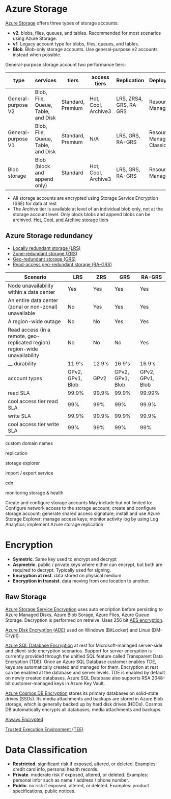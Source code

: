 
# Azure Storage

[Azure Storage](https://docs.microsoft.com/en-us/azure/storage/common/storage-account-overview) offers three types of storage accounts:

- **v2**. blobs, files, queues, and tables. Recommended for most scenarios using Azure Storage.
- **v1**. Legacy account type for blobs, files, queues, and tables. 
- **Blob**. Blob-only storage accounts. Use general-purpose v2 accounts instead when possible.

General-purpose storage account two performance tiers:

| type	| services	|  tiers	| access tiers	| Replication | Deployment	| 
|---|---|---|---|---|---|
| General-purpose V2	| Blob, File, Queue, Table, and Disk	| Standard, Premium	| Hot, Cool, Archive3	| LRS, ZRS4, GRS, RA-GRS	| Resource Manager	| 
| General-purpose V1	| Blob, File, Queue, Table, and Disk	| Standard, Premium	| N/A	| LRS, GRS, RA-GRS | Resource Manager, Classic	| 
| Blob storage	| Blob (block and append only)	| Standard	| Hot, Cool, Archive3	| LRS, GRS, RA-GRS	| Resource Manager| 

- All storage accounts are encrypted using Storage Service Encryption (SSE) for data at rest
- The Archive tier is available at level of an individual blob only, not at the storage account level. Only block blobs and append blobs can be archived. [Hot, Cool, and Archive storage tiers](https://docs.microsoft.com/en-us/azure/storage/blobs/storage-blob-storage-tiers)

## Azure Storage redundancy

- [Locally redundant storage (LRS)](https://docs.microsoft.com/en-us/azure/storage/common/storage-redundancy-lrs)
- [Zone-redundant storage (ZRS)](https://docs.microsoft.com/en-us/azure/storage/common/storage-redundancy-zrs)
- [Geo-redundant storage (GRS)](https://docs.microsoft.com/en-us/azure/storage/common/storage-redundancy-grs)
- [Read-access geo-redundant storage (RA-GRS)](https://docs.microsoft.com/en-us/azure/storage/common/storage-redundancy-grs#read-access-geo-redundant-storage)

| Scenario	| LRS	| ZRS	| GRS	| RA-GRS | 
|---|---|---|---|---|
| Node unavailability within a data center	| Yes	| Yes	| Yes	| Yes | 
| An entire data center (zonal or non-zonal) unavailable	| No	| Yes	| Yes	| Yes | 
| A region-wide outage	| No	| No	| Yes	| Yes | 
| Read access (in a remote, geo-replicated region) region-wide unavailability	| No	| No	| No	| Yes | 
| __ durability | 11 9's| 12 9's| 16 9's| 16 9's | 
| account types	| GPv2, GPv1, Blob	| GPv2	| GPv2, GPv1, Blob	| GPv2, GPv1, Blob | 
| read SLA | 99.9% 	| 99.9% | 99.9% | 99.99%  | 
| cool access tier read SLA | 99% 	| 99% | 99%	| 99.9%  | 
| write SLA | 99.9% | 99.9% | 99.9% | 99.9% | 
| cool access tier write SLA | 99% | 99% | 99%| 99% | 
 

custom domain names

replication

storage explorer

import / export service

cdn

monitoring storage & health

Create and configure storage accounts
May include but not limited to: Configure network access to the storage account; create and configure storage account; generate shared access signature; install and use Azure Storage Explorer; manage access keys; monitor activity log by using Log Analytics; implement Azure storage replication

# Encryption

- **Symetric**. Same key used to encrypt and decrypt
- **Asymetric**. public / private keys where either can encrypt, but both are required to decrypt.  Typically used for signing.
- **Encryption at rest**. data stored on physical medium
- **Encryption in transist**. data moving from one location to another.

## Raw Storage
[Azure Storage Service Encryption](https://docs.microsoft.com/en-us/azure/storage/common/storage-service-encryption) uses auto encription before persisting to Azure Managed Disks, Azure Blob Sorage, Azure Files, Azure Queue Storage. Decryption is performed on retreive.  Uses 256 bit [AES encryption](https://en.wikipedia.org/wiki/Advanced_Encryption_Standard).

[Azure Disk Encryption (ADE)](https://docs.microsoft.com/en-us/azure/security/azure-security-disk-encryption-windows) used on Windows (BitLocker) and Linux (DM-Crypt).

[Azure SQL Database Encryption](https://docs.microsoft.com/en-us/azure/sql-database/transparent-data-encryption-azure-sql) at rest for Microsoft-managed server-side and client-side encryption scenarios. Support for server encryption is currently provided through the unified SQL feature called Transparent Data Encryption (TDE). Once an Azure SQL Database customer enables TDE, keys are automatically created and managed for them. Encryption at rest can be enabled at the database and server levels. TDE is enabled by default on newly created databases. Azure SQL Database also supports RSA 2048-bit customer-managed keys in Azure Key Vault.

[Azure Cosmos DB Encryption](https://docs.microsoft.com/en-us/azure/cosmos-db/database-encryption-at-rest) stores its primary databases on solid-state drives (SSDs). Its media attachments and backups are stored in Azure Blob storage, which is generally backed up by hard disk drives (HDDs). Cosmos DB automatically encrypts all databases, media attachments and backups.

[Always Encrypted]()

[Trusted Execution Environment (TEE)]()



# Data Classification
- **Restricted**. significant risk if exposed, altered, or deleted. Examples: credit card info, personal health records.
- **Private**. moderate risk if exposed, altered, or deleted. Examples: personal infor such as name / address / phone number.
- **Public**. no risk if exposed, altered, or deleted. Examples: product specifications, public notices.
